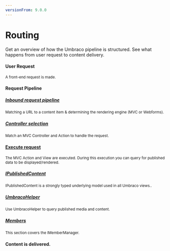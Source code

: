 ```yaml
---
versionFrom: 9.0.0
---
```


# Routing

Get an overview of how the Umbraco pipeline is structured. See what happens from user request to content delivery.

<div class="row implementation">
    <div class="col-sm-12"></div>
</div>

<div class="row">
    <div class="col-xs-3 point"></div>
    <div class="col-xs-3">
        <span class="dot big icon-Download">
            <span class="line v-line"></span>
            <span class="line h-line"></span>
        </span>
    </div>
    <div class="col-xs-9">
        <div class="row explain">
            <div class="col-xs-12">
                <h4 class="text-right">User Request</h4>
                <small>A front-end request is made.</small>
            </div>
        </div>
    </div>
</div>

<div class="row">
    <div class="col-xs-3">
        <span class="dot big icon-Tactics">
            <span class="line v-line top"></span>
            <span class="line v-line"></span>
            <span class="line h-line"></span>
        </span>
        <span class="dot small">
            <span class="line v-line"></span>
            <span class="line h-line"></span>
        </span>
    </div>
    <div class="col-xs-9">
        <div class="row explain">
            <div class="col-xs-12">
                <h4 class="text-right">Request Pipeline</h4>
            </div>
            <div class="col-sm-6">
                <h5><a href="Inbound-Pipeline/index-v9.md">Inbound request pipeline</a></h5>
                <small>Matching a URL to a content item & determining the rendering engine (MVC or Webforms).</small>
            </div>
            <div class="col-sm-6">
                <h5><a href="Controller-Selection/index-v9.md">Controller selection</a></h5>
                <small>Match an MVC Controller and Action to handle the request.</small>
            </div>
        </div>
    </div>
</div>

<div class="row">
    <div class="col-xs-3">
        <span class="dot big icon-Flash">
            <span class="line v-line top"></span>
            <span class="line v-line"></span>
            <span class="line h-line"></span>
        </span>
        <span class="dot small">
            <span class="line v-line"></span>
            <span class="line h-line"></span>
        </span>
        <span class="dot small">
            <span class="line v-line"></span>
            <span class="line h-line"></span>
        </span>
    </div>
    <div class="col-xs-9">
        <div class="row explain">
            <div class="col-xs-12">
                <h4 class="text-right"><a href="Execute-Request/index-v9.md">Execute request</a></h4>
                <small>The MVC Action and View are executed. During this execution you can query for published data to be displayed/rendered.</small>
            </div>
            <div class="col-sm-6">
                <h5><a href="../../Reference/Querying/IPublishedContent/index-v9.md">IPublishedContent</a></h5>
                <small>IPublishedContent is a strongly typed underlying model used in all Umbraco views..</small>
            </div>       
            <div class="col-sm-6">
                <h5><a href="../../Reference/Querying/UmbracoHelper/">UmbracoHelper</a></h5>
                <small>Use UmbracoHelper to query published media and content.</small>
            </div>
            <div class="col-sm-6">
                <h5><a href="../../Reference/Querying/IMemberManager/">Members</a></h5>
                <small>This section covers the IMemberManager.</small>
            </div>
        </div>
    </div>
</div>

<div class="row">
    <div class="col-xs-3">
        <span class="dot big icon-Article">
            <span class="line v-line top"></span>
            <span class="line h-line"></span>
        </span>
    </div>
    <div class="col-xs-9">
        <div class="row explain">
            <div class="col-xs-12">
                <h4 class="text-right">Content is delivered.</h4>
            </div>
        </div>
    </div>
</div>
